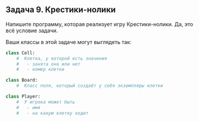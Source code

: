 ## Задача 9. Крестики-нолики
Напишите программу, которая реализует игру Крестики-нолики. Да, это всё условие задачи.

Ваши классы в этой задаче могут выглядеть так:
````python
class Cell:
    #  Клетка, у которой есть значения
    #   - занята она или нет
    #   - номер клетки

class Board:
    #  Класс поля, который создаёт у себя экземпляры клетки

class Player:
    #  У игрока может быть
    #   - имя
    #   - на какую клетку ходит
````